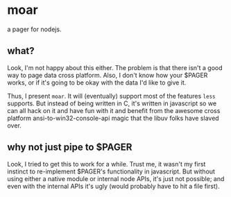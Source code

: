 # moar

a pager for nodejs.

## what?

Look, I'm not happy about this either. The problem is that there isn't a good
way to page data cross platform. Also, I don't know how your $PAGER works, or
if it's going to be okay with the data I'd like to give it.

Thus, I present `moar`.  It will (eventually) support most of the features
`less` supports.  But instead of being written in C, it's written in javascript
so we can all hack on it and have fun with it and benefit from the awesome
cross platform ansi-to-win32-console-api magic that the libuv folks have
slaved over.

## why not just pipe to $PAGER

Look, I tried to get this to work for a while.  Trust me, it wasn't my first
instinct to re-implement $PAGER's functionality in javascript.  But without
using either a native module or internal node APIs, it's just not possible;
and even with the internal APIs it's ugly (would probably have to hit a file
first).
